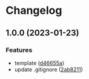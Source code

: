 # Changelog

## 1.0.0 (2023-01-23)


### Features

* template ([d46655a](https://github.com/Ruimve/light-redux/commit/d46655aecdb39f5f677c839386202ecbe40dceae))
* update .gitignore ([2ab8211](https://github.com/Ruimve/light-redux/commit/2ab82112d649dbb57be41ce866a907cedee9b614))

